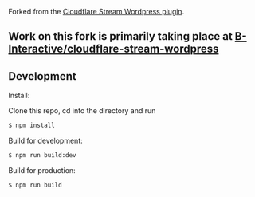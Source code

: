 Forked from the [Cloudflare Stream Wordpress plugin](https://wordpress.org/plugins/cloudflare-stream).

## Work on this fork is primarily taking place at [B-Interactive/cloudflare-stream-wordpress](https://github.com/B-Interactive/cloudflare-stream-wordpress)


Development
---------------

Install:

Clone this repo, cd into the directory and run

```bash
$ npm install
```

Build for development:

```bash
$ npm run build:dev
```

Build for production:

```bash
$ npm run build
```
